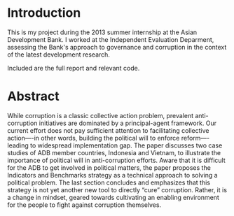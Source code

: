 # Introduction

This is my project during the 2013 summer internship at the Asian Development Bank. I worked at the Independent Evaluation Deparment, assessing the Bank's approach to governance and corruption in the context of the latest development research.

Included are the full report and relevant code.

# Abstract

While corruption is a classic collective action problem, prevalent anti-corruption initiatives are dominated by a principal-agent framework. Our current effort does not pay sufficient attention to facilitating collective action—-in other
words, building the political will to enforce reform—-leading to widespread implementation
gap. The paper discusses two case studies of ADB member countries, Indonesia and Vietnam, to illustrate the importance of political will in anti-corruption efforts. Aware that it is
difficult for the ADB to get involved in political matters, the paper proposes the Indicators
and Benchmarks strategy as a technical approach to solving a political problem. The last
section concludes and emphasizes that this strategy is not yet another new tool to directly
“cure” corruption. Rather, it is a change in mindset, geared towards cultivating an enabling
environment for the people to fight against corruption themselves.
